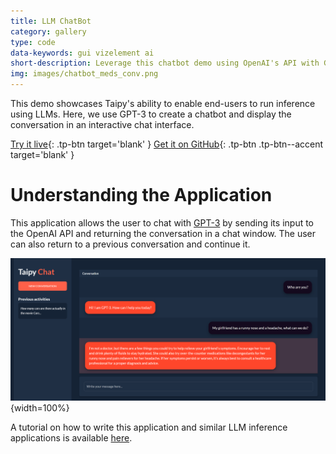 ```yaml
---
title: LLM ChatBot
category: gallery
type: code
data-keywords: gui vizelement ai
short-description: Leverage this chatbot demo using OpenAI's API with GPT-3 to use it as a template for an LLM inference application.
img: images/chatbot_meds_conv.png
---
```

This demo showcases Taipy's ability to enable end-users to run inference using LLMs. Here, we
use GPT-3 to create a chatbot and display the conversation in an interactive chat interface.

[Try it live](https://demo-llm-chat.taipy.cloud/){: .tp-btn target='blank' }
[Get it on GitHub](https://github.com/Avaiga/demo-llm-chat){: .tp-btn .tp-btn--accent target='blank' }

# Understanding the Application

This application allows the user to chat with [GPT-3](https://openai.com/blog/gpt-3-apps) by sending
its input to the OpenAI API and returning the conversation in
a chat window. The user can also return to a previous
conversation and continue it.

![ChatBot](images/chatbot_meds_conv.png){width=100%}

A tutorial on how to write this application and similar
LLM inference applications is available [here](../knowledge_base/tutorials/4_chatbot/index.md).
